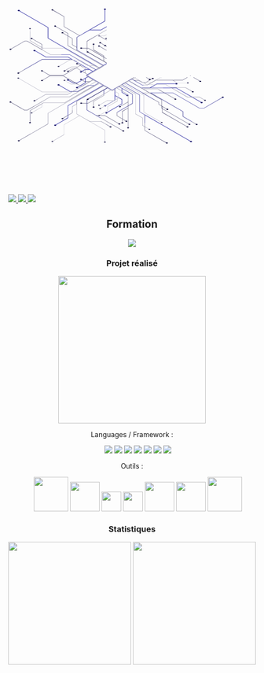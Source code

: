 <!DOCTYPEhtml>
<html>
 <svg xmlns="http://www.w3.org/2000/svg" xmlns:xlink="http://www.w3.org/1999/xlink"
     viewBox="0 0 1000 1000">
    <defs>
        <linearGradient id="Dégradé_sans_nom_4" x1="397.3" y1="531.55" x2="398.77" y2="531.55"
                        gradientTransform="matrix(1, 0, 0, -1, 0, 1002)" gradientUnits="userSpaceOnUse">
            <stop offset="0" stop-color="#f5f5f5" stop-opacity="0.7"/>
            <stop offset="1" stop-color="#303030" stop-opacity="0.3"/>
        </linearGradient>
        <linearGradient id="Dégradé_sans_nom_5" x1="-71.63" y1="1086.96" x2="-71.63" y2="1203.04"
                        gradientTransform="matrix(0.87, -0.5, 0, -1.15, 202.02, 1691.1)" gradientUnits="userSpaceOnUse">
            <stop offset="0" stop-color="#3f3fc2"/>
            <stop offset="0.09" stop-color="#3f3fc2"/>
            <stop offset="0.69" stop-color="#fff"/>
        </linearGradient>
        <linearGradient id="Dégradé_sans_nom_6" x1="-117.26" y1="1087.6" x2="-117.26" y2="1178.79"
                        xlink:href="#Dégradé_sans_nom_5"/>
        <linearGradient id="Dégradé_sans_nom_7" x1="-140.02" y1="1086.96" x2="-140.02" y2="1203.04"
                        xlink:href="#Dégradé_sans_nom_5"/>
        <linearGradient id="Dégradé_sans_nom_8" x1="-162.84" y1="1087.39" x2="-162.84" y2="1186.68"
                        xlink:href="#Dégradé_sans_nom_5"/>
        <linearGradient id="Dégradé_sans_nom_9" x1="3024.62" y1="-260.2" x2="3024.62" y2="-144.13"
                        gradientTransform="matrix(-0.87, -0.5, 0, -1.15, 2764.57, 1691.1)"
                        xlink:href="#Dégradé_sans_nom_5"/>
        <linearGradient id="Dégradé_sans_nom_10" x1="3070.25" y1="-299.23" x2="3070.25" y2="-208.04"
                        gradientTransform="matrix(-0.87, -0.5, 0, -1.15, 2764.57, 1691.1)"
                        xlink:href="#Dégradé_sans_nom_5"/>
        <linearGradient id="Dégradé_sans_nom_11" x1="3093.01" y1="-319.7" x2="3093.01" y2="-203.63"
                        gradientTransform="matrix(-0.87, -0.5, 0, -1.15, 2764.57, 1691.1)"
                        xlink:href="#Dégradé_sans_nom_5"/>
        <linearGradient id="Dégradé_sans_nom_12" x1="56.64" y1="500.45" x2="44.9" y2="595.99"
                        gradientTransform="matrix(1, 0, 0, -1, 0, 1002)" xlink:href="#Dégradé_sans_nom_5"/>
        <linearGradient id="Dégradé_sans_nom_13" x1="64.52" y1="585.05" x2="81.08" y2="592.79"
                        gradientTransform="matrix(1, -0.01, -0.01, -1, -9.3, 1026.18)"
                        xlink:href="#Dégradé_sans_nom_5"/>
        <linearGradient id="Dégradé_sans_nom_14" x1="84.31" y1="585.6" x2="114.29" y2="599.6"
                        gradientTransform="matrix(1, -0.01, -0.01, -1, -9.3, 1026.18)"
                        xlink:href="#Dégradé_sans_nom_5"/>
        <linearGradient id="Dégradé_sans_nom_15" x1="-94.51" y1="1086.73" x2="-94.51" y2="1202.81"
                        xlink:href="#Dégradé_sans_nom_5"/>
        <linearGradient id="Dégradé_sans_nom_16" x1="3047.49" y1="-280.31" x2="3047.49" y2="-164.24"
                        gradientTransform="matrix(-0.87, -0.5, 0, -1.15, 2764.57, 1691.1)"
                        xlink:href="#Dégradé_sans_nom_5"/>
        <linearGradient id="Dégradé_sans_nom_17" x1="124.16" y1="607.81" x2="154.14" y2="621.82"
                        gradientTransform="matrix(1, -0.01, -0.01, -1, -9.3, 1026.18)"
                        xlink:href="#Dégradé_sans_nom_5"/>
        <linearGradient id="Dégradé_sans_nom_18" x1="144.36" y1="634.38" x2="174.34" y2="648.38"
                        gradientTransform="matrix(1, -0.01, -0.01, -1, -9.3, 1026.18)"
                        xlink:href="#Dégradé_sans_nom_5"/>
        <linearGradient id="Dégradé_sans_nom_19" x1="106.45" y1="579.15" x2="118.92" y2="584.97"
                        gradientTransform="matrix(1, -0.01, -0.01, -1, -9.3, 1026.18)"
                        xlink:href="#Dégradé_sans_nom_5"/>
        <linearGradient id="Dégradé_sans_nom_20" x1="3072.39" y1="-464.37" x2="3072.39" y2="-403.73"
                        gradientTransform="matrix(-0.87, -0.5, 0, -1.15, 3394.98, 1691.1)"
                        xlink:href="#Dégradé_sans_nom_5"/>
        <linearGradient id="Dégradé_sans_nom_21" x1="3049.57" y1="-465.06" x2="3049.57" y2="-377.24"
                        gradientTransform="matrix(-0.87, -0.5, 0, -1.15, 3394.98, 1691.1)"
                        xlink:href="#Dégradé_sans_nom_5"/>
        <linearGradient id="Dégradé_sans_nom_22" x1="3026.76" y1="-464.82" x2="3026.76" y2="-386.44"
                        gradientTransform="matrix(-0.87, -0.5, 0, -1.15, 3394.98, 1691.1)"
                        xlink:href="#Dégradé_sans_nom_5"/>
        <linearGradient id="Dégradé_sans_nom_23" x1="-119.4" y1="924.34" x2="-119.4" y2="984.97"
                        gradientTransform="matrix(0.87, -0.5, 0, -1.15, 832.43, 1691.1)"
                        xlink:href="#Dégradé_sans_nom_5"/>
        <linearGradient id="Dégradé_sans_nom_24" x1="-96.59" y1="903.81" x2="-96.59" y2="991.64"
                        gradientTransform="matrix(0.87, -0.5, 0, -1.15, 832.43, 1691.1)"
                        xlink:href="#Dégradé_sans_nom_5"/>
        <linearGradient id="Dégradé_sans_nom_25" x1="2831.03" y1="306.18" x2="2821.63" y2="382.71"
                        gradientTransform="translate(3597 1002) rotate(180)" xlink:href="#Dégradé_sans_nom_5"/>
        <linearGradient id="Dégradé_sans_nom_26" x1="2830.12" y1="346.86" x2="2846.68" y2="354.59"
                        gradientTransform="translate(3606.3 1026.18) rotate(-179.43)" xlink:href="#Dégradé_sans_nom_5"/>
        <linearGradient id="Dégradé_sans_nom_27" x1="2849.94" y1="347.34" x2="2879.92" y2="361.34"
                        gradientTransform="translate(3606.3 1026.18) rotate(-179.43)" xlink:href="#Dégradé_sans_nom_5"/>
        <linearGradient id="Dégradé_sans_nom_28" x1="2872.09" y1="340.88" x2="2884.56" y2="346.7"
                        gradientTransform="translate(3606.3 1026.18) rotate(-179.43)" xlink:href="#Dégradé_sans_nom_5"/>
        <radialGradient id="Dégradé_sans_nom" cx="-64.97" cy="1869.29" r="504.98"
                        gradientTransform="matrix(0.72, 0, 0, -0.45, 702.38, 1207.55)" gradientUnits="userSpaceOnUse">
            <stop offset="0" stop-color="#14253a" stop-opacity="0.3"/>
            <stop offset="0.14" stop-color="#192a3f" stop-opacity="0.31"/>
            <stop offset="0.27" stop-color="#2a394c" stop-opacity="0.34"/>
            <stop offset="0.41" stop-color="#455363" stop-opacity="0.38"/>
            <stop offset="0.55" stop-color="#6c7684" stop-opacity="0.45"/>
            <stop offset="0.69" stop-color="#9da4ad" stop-opacity="0.53"/>
            <stop offset="0.82" stop-color="#d9dcdf" stop-opacity="0.64"/>
            <stop offset="0.9" stop-color="#fff" stop-opacity="0.7"/>
        </radialGradient>
        <linearGradient id="Dégradé_sans_nom_2" x1="443.16" y1="829.82" x2="874.22" y2="437.05"
                        gradientTransform="matrix(1, 0, 0, -1, 0, 1002)" gradientUnits="userSpaceOnUse">
            <stop offset="0" stop-color="#f5f5f5" stop-opacity="0.7"/>
            <stop offset="1" stop-color="#0d0a3f" stop-opacity="0.3"/>
        </linearGradient>
        <linearGradient id="Dégradé_sans_nom_3" x1="397.3" y1="635.5" x2="915.3" y2="635.5"
                        gradientTransform="matrix(1, 0, 0, -1, 0, 1002)" gradientUnits="userSpaceOnUse">
            <stop offset="0" stop-color="#f5f5f5" stop-opacity="0.5"/>
            <stop offset="1" stop-color="#0d0a3f" stop-opacity="0.3"/>
        </linearGradient>
        <clipPath id="clip-path">
            <polygon points="431.1 561.4 406.8 575.4 310.4 519.7 310.4 412.6 431.1 482.3 431.1 561.4" fill="none"/>
        </clipPath>
    </defs>
    <g id="circuits">
        <g id="circuits-2">
            <g id="blue">
                <path d="M386.9,462.6l-1-.6-61.8-35.7c1.2-.8,1.1-2.1-.3-2.9a5.9,5.9,0,0,0-5.2-.2l-.4.2-.5.3c-1,.9-.8,2.1.5,2.9a6.19,6.19,0,0,0,5,.3h.1l74,42.8v-1ZM370.5,361.1a.78.78,0,0,0,.4-.4,1.2,1.2,0,0,0,.4-.9c0-.6-.4-1.1-1.2-1.6a6.83,6.83,0,0,0-5.6,0,2.08,2.08,0,0,0-1.1,1.6,1.62,1.62,0,0,0,.3.9,2.83,2.83,0,0,0,.8.7,5.81,5.81,0,0,0,5,.2l27.8,16v-1Zm18.6,36.1-14.3-8.3c1-.9.9-2.1-.5-2.8a6.08,6.08,0,0,0-5.6,0c-1.5.8-1.5,2.2,0,3.2a6.7,6.7,0,0,0,5.2.1l14.3,8.3,5.5,3.1,3.6,2.1v-1Zm-19.2,5a1.5,1.5,0,0,0-.4-2.8,5.88,5.88,0,0,0-5.5,0c-1.6.8-1.6,2.3,0,3.2a5.59,5.59,0,0,0,4.9.2l28.4,16.3v-1Zm17,43.5-1-.6-62.4-36H298.7a3,3,0,0,0-1.1-1.2,6.83,6.83,0,0,0-5.6,0c-1.5,1-1.5,2.4,0,3.3a6.83,6.83,0,0,0,5.6,0,2.51,2.51,0,0,0,1.1-1.2h24.5l62.7,36.2,1,.6,10.4,6v-1ZM869.6,606.1a6.08,6.08,0,0,0-5.6,0c-1.3.7-1.5,2-.4,2.9l-72.9,42.1H772.4L665,589.1H542.4l-66.7-38.5-.9-.5-2.1-1.2,13.2-7.7,2.1,1.3,48.4,27.9H678.5l62.8,36.4,1.5.8L778,627.9c-1.1.9-.9,2.2.4,3a6.08,6.08,0,0,0,5.6,0c1.5-.9,1.5-2.4,0-3.2a6.19,6.19,0,0,0-5-.3l-34.4-19.8-1.5-.8-64.3-37.1H573.7l21.4-12.4,1.5-.8,4.6-2.7h74.3a2.73,2.73,0,0,0,1,1.2,6.42,6.42,0,0,0,5.7,0c1.5-.9,1.5-2.4,0-3.2a6.42,6.42,0,0,0-5.7,0,1.93,1.93,0,0,0-1,1.2H601l-6.1,3.5-1.5.8L572,569.6H536.7l-46.9-27.1-.9-.5-2.2-1.3,11.7-6.7,2.1,1.3.9.5,41.2,23.8h17.9l4.2-2.4,1.4-.8L596,539.1l.5-.3H705.4L725,527.5h-1.8l-18,10.4H596.3l-18.5,10.7-13.4,7.8-1.4.8-2.8,1.6H542.9l-32.1-18.5h16.1l15.5,9h12.3l1.1-.7,1.5-.8,24.3-14.1a6.87,6.87,0,0,0,5.1-.2c1.6-1,1.6-2.4,0-3.3a6.83,6.83,0,0,0-5.6,0c-1.4.8-1.5,2.1-.4,3l-5.2,3-3.5,2-16.4,9.6-1.2.6H542.7l-15.5-9H509.3l-7.1-4.1-.9-.5-2.1-1.3,10.4-6h-1.5l-88.2,50.9L319.6,520.6l-.9-.5-2-1.2,4.5-2.6.8-.5L364.9,491l.9-.5,16.1-9.2.9-.6,14.5-8.4v-1l-12.8,7.4L277.9,417.2V365.7l50.3-29.1h46.3l22.8-13.1v-1.1l-23,13.4H329.6l61.2-35.3.2-.2V254.4a5.94,5.94,0,0,0,2.3-.6c1.6-.9,1.6-2.3,0-3.2a5.88,5.88,0,0,0-5.5,0c-1.5.9-1.5,2.3,0,3.2a6.43,6.43,0,0,0,2.4.6v45.4L288.5,358.5,226,322.4V281.8l-44.5-25.6c1.2-.9,1-2.1-.3-2.9a5.6,5.6,0,0,0-5.6,0c-1.5.9-1.5,2.3,0,3.1a5.49,5.49,0,0,0,5,.3L225,282.3v40.6L287.6,359l-10.4,6h-.3v40.6l-18-10.4V369.9L241.7,360l-1-.6-18.4-10.6c1.1-.9,1-2.1-.4-3a6.83,6.83,0,0,0-5.6,0c-1.6.9-1.6,2.4,0,3.3a6.5,6.5,0,0,0,5.1.1l19.3,11.2,1,.6,16.3,9.4v25.4l18.9,10.9v11l106.6,61.5-1.7,1-.9.5-13,7.6L161.2,368.9V325.7L45.7,259c1.2-.8,1-2.1-.3-2.9a7.07,7.07,0,0,0-5.7,0c-1.5.9-1.5,2.3,0,3.2a6.1,6.1,0,0,0,5.1.2l115.5,66.7v43.3L367,488.8l-2.1,1.2-.8.5-9.8,5.7-26.9-15.5-1.6-.9-78.1-45H170.1L135.9,415h.3V394L97.4,371.5c1.2-.8,1.1-2.1-.4-2.9a5.88,5.88,0,0,0-5.5,0c-1.5.9-1.5,2.3,0,3.2a5.81,5.81,0,0,0,5,.2l38.7,22.4v20L76.5,380.5H66.3l-55,31.7a5.81,5.81,0,0,0-5,.2c-1.6.9-1.6,2.4,0,3.2a5.88,5.88,0,0,0,5.5,0c1.4-.7,1.6-1.9.4-2.8l54.3-31.4h9.7l93.6,54h77.6l76.7,44.4,1.6.9,27.6,16-11.2,6.5-79.5-46-1.6-.9-19.6-11.4H152.3l-42.8-24.8c.5-.7.2-1.7-.9-2.4a6.08,6.08,0,0,0-5.6,0c-1.5.9-1.5,2.4,0,3.2a6.08,6.08,0,0,0,5.6,0l.3-.2,43.1,25h89l14.9,8.7H137.1L43,508.6a6.61,6.61,0,0,0-5,.2c-1.5,1-1.5,2.4,0,3.2a6.08,6.08,0,0,0,5.6,0c1.3-.7,1.5-2,.3-2.9l93.4-53.9H257.4l1.9,1.1,1.6.9L295.1,477l-4.2,2.4-.8.5-9.8,5.6H254.1l-24.6,14.1a6.19,6.19,0,0,0-5,.3c-1.6.8-1.6,2.3,0,3.2a6.08,6.08,0,0,0,5.6,0c1.3-.8,1.5-2,.4-3l23.8-13.8h24.5l-7,4.1-1.4.8-48.7,28.1H168.9l-29.5-17c1.1-.8.9-2.1-.4-2.9a6.08,6.08,0,0,0-5.6,0c-1.5.9-1.5,2.3.1,3.2a5.81,5.81,0,0,0,5,.2l30,17.3h53.4l50.3-29,1.4-.8,17.3-10,.9-.5,4.1-2.4,31.6,18.1H310.1l-11.5,6.7-.8.5-1.7.9a6.71,6.71,0,0,0-5.2.2c-1.5.9-1.5,2.4,0,3.2a6.08,6.08,0,0,0,5.6,0c1.3-.8,1.5-2,.4-2.9l1.7-.9.9-.5,10.8-6.3h18.8l12.3,7.2-20.2,11.6-.9.5-4.6,2.7-.7.4,2.9,1.7.8.4,4.5,2.7-2,1.1-.9.6-21.7,12.5-.9.5-19.9,11.5H262.5l-18-10.5c1-.9,1-2.1-.5-2.9a5.88,5.88,0,0,0-5.5,0c-1.5.9-1.5,2.3,0,3.2a6.1,6.1,0,0,0,5.1.2l18.6,10.8H278l20.6-11.9.9-.5,11.5-6.7v17.4l-20.2,11.7-.8.4-10,6a5.49,5.49,0,0,0-5,.3c-1.6.8-1.6,2.3,0,3.1a5.42,5.42,0,0,0,5.5,0,1.6,1.6,0,0,0,.4-2.9l10-5.7.8-.5,20-11.5h.2V531.2l9.2-5.4.9-.5,2-1.1,42.9,24.7-2,1.2-.8.5-17,9.8H321.3l-40.8,23.5H249.6l-43.1-24.8c1.1-.9,1-2.1-.4-3a6.6,6.6,0,0,0-5.5,0c-1.6,1-1.6,2.4,0,3.3a6.71,6.71,0,0,0,5,.2l43.6,25.2h31.5l40.8-23.6h24.1L226,630.3H141.6l-5.5,3.1-.9.6L88.5,661h-.3v47.2a5.2,5.2,0,0,0-3.2.7c-1.5.9-1.5,2.3,0,3.1a5.6,5.6,0,0,0,5.6,0c1.5-.8,1.5-2.2,0-3.1a4.54,4.54,0,0,0-1.5-.6V661.6L135.2,635l.9-.6,5.7-3.3h84.5l138.7-80,.8-.5,2-1.2,16.1,9.3-2,1.2-.8.5-140,80.8h-.2v49.3L192,718.9a6.1,6.1,0,0,0-5.1.2c-1.5.9-1.5,2.3,0,3.2a5.88,5.88,0,0,0,5.5,0c1.4-.8,1.6-2,.4-2.9l48.7-28.1.2-.2V641.8l140.2-80.9.9-.5,2-1.2,16.8,9.7-2,1.2-81.7,47.2h-.2v42.3l144,83.2c-1,.8-.9,2.1.4,2.9a6.08,6.08,0,0,0,5.6,0c1.5-.9,1.5-2.4,0-3.2a5.88,5.88,0,0,0-5-.3L356.9,681.3h31.8l57,33c-1.1.9-1,2.1.4,2.9a6.08,6.08,0,0,0,5.6,0c1.5-.9,1.5-2.3,0-3.2a6.1,6.1,0,0,0-5.1-.2L389,680.5H355.3l-36.6-21.2V618h.1l5.5-3.2L386.1,579v21l-41.6,23.9-.2.2v21.2a8.39,8.39,0,0,0-2.3.6c-1.6,1-1.6,2.4,0,3.3a6.6,6.6,0,0,0,5.5,0c1.6-.9,1.6-2.3,0-3.3a6.43,6.43,0,0,0-2.4-.6V624.6l41.5-23.9.3-.2v-22l12.8-7.4.8-.5,2-1.1,17.1,10h.3l10.5-6.1v45.9l-36.6,21.1c-.1,0-.2,0-.2-.1a6,6,0,0,0-4.9.4c-1.3.7-1.4,1.8-.5,2.7l.5.4.3.2a5.8,5.8,0,0,0,5.3-.2c1.4-.8,1.5-2.1.4-2.9l36.4-21h.2V601.2l14.5,8.3.8.5,12,6.9v17.7L398.9,669a6.18,6.18,0,0,0-5,.2c-1.6.9-1.6,2.3,0,3.2a5.88,5.88,0,0,0,5.5,0c1.4-.8,1.6-2,.5-3l59.4-34.3h.2V616.3l-12.9-7.5-.8-.4L431.3,600V572.8l14.8-8.6,2.2,1.2.9.5,9.7,5.6v16.6l19.1,11c-1.1,1-1,2.2.5,3.1a6.52,6.52,0,0,0,5.3.1h.3l.6-.5a1.49,1.49,0,0,0,.19-2.11,1.7,1.7,0,0,0-.19-.19l-.6-.5h-.3a6.2,6.2,0,0,0-4.8-.1l-19.2-11.1V572l41.8,24.2v36.3l-16.9,9.8-.9.6-45.2,26h-.2v13.8l22.2,12.7.9.6,12.5,7.2c-1.1.9-1,2.1.4,3a6.83,6.83,0,0,0,5.6,0c1.5-.9,1.5-2.4,0-3.3a6.87,6.87,0,0,0-5.1-.2L461.5,695l-.9-.5-21.3-12.3V669.5l44.5-25.6.9-.5,17.6-10.2.2-.2V595.7l-52.4-30.3-.9-.5-2.1-1.2,11.2-6.5,2.1,1.2.9.5,68.9,39.8v68.2L551.1,679v62.8l86.1,49.7c-.7.8-.3,1.8.9,2.4a5.88,5.88,0,0,0,5.5,0c1.6-.8,1.6-2.3,0-3.2a5.88,5.88,0,0,0-5.5,0l-.2.2L552,741.3V679.6L735.1,785.4c-1.1.9-1,2.1.5,2.9a6.08,6.08,0,0,0,5.6,0c1.5-.8,1.5-2.3,0-3.2a6.87,6.87,0,0,0-5.1-.2L531,666.5V598.3l-68.9-39.8-1-.5-2-1.2,12.7-7.4,2.1,1.2.9.5,67,38.7-.2.4,66.5,38.4v8.5l11.3,6.5.9.5,1.3.7v24.1l99.3,57.2c-1.1.8-.9,2.2.4,2.9a5.6,5.6,0,0,0,5.6,0c1.5-.8,1.5-2.3,0-3.1a5.49,5.49,0,0,0-5-.3l-99.4-57.3v-23l17.1,9.8c-1,1-1,2.2.5,3.1a6.83,6.83,0,0,0,5.6,0c1.5-1,1.5-2.4,0-3.3a6.1,6.1,0,0,0-5.1-.2L620.3,643l-.9-.5-10.4-6V628l-65.9-38.1h30.6l131.9,76.2V686L758,716.2c-1.2.9-1.1,2.2.3,3a5.88,5.88,0,0,0,5.5,0c1.6-.9,1.6-2.4,0-3.2a5.81,5.81,0,0,0-5-.3l-52.3-30.2V665.6L575.4,589.9h89.3l107.3,62h19l73.5-42.5a5.69,5.69,0,0,0,5.1-.2C871.1,608.4,871.1,606.9,869.6,606.1ZM737,520.5l-.9-.5-.9.5,1,.6Z"
                      stroke="#3f3fc2" fill="#0D0A3F" stroke-dashoffset="100%">
                    <animate
                            attributeName="stroke-dasharray"
                            dur="20s"
                            values="80%;120%;80%"
                            repeatCount="indefinite"
                    />
                </path>
            </g>
            <g id="white">
                <path d="M393.9,368.7c-1.6.9-1.6,2.3,0,3.1a5.67,5.67,0,0,0,3.4.7v-4.4A6.53,6.53,0,0,0,393.9,368.7Zm.7,31.6a1.61,1.61,0,0,0,.58-2.19,1.63,1.63,0,0,0-.88-.71,5.9,5.9,0,0,0-5.2-.2l-.4.2-.5.3c-1,.8-.8,2,.5,2.9a6.71,6.71,0,0,0,5,.2h0l3.6,2.1v-1.1Zm2.7-65-79.5,45.9h-.2v42.3h.1l5.5,3.2,74.1,42.7v-1l-10.4-6v-22l-41.7-24.1V395.8a6.15,6.15,0,0,0,2.3-.7c1.5-.8,1.5-2.2,0-3.2a6.08,6.08,0,0,0-5.6,0c-1.5,1-1.5,2.4,0,3.2a6.71,6.71,0,0,0,2.4.7V417l41.6,24.1v21l-67.3-38.9h-.1V381.8L355,360.7h33.7l8.6-4.9v-1.1l-8.8,5.1H356.6l40.7-23.5Zm0,134.3h0l1.5.8Zm177.1,64.8a5.88,5.88,0,0,0-5-.3l-11.5-6.6h-1.8l12.4,7.1c-1.2.9-1,2.2.4,3a5.65,5.65,0,0,0,3.1.6,6.43,6.43,0,0,0,2.4-.6,2.08,2.08,0,0,0,1.1-1.4A1.71,1.71,0,0,0,574.4,534.4Zm204.1,7.5a5.59,5.59,0,0,0-4.9-.2l-24.5-14.2h-1.8l25.4,14.7c-1.2.9-1.1,2.1.3,2.9a5.88,5.88,0,0,0,5.5,0C780.1,544.2,780.1,542.8,778.5,541.9Zm-43.3-21.4,1,.6.8-.6-.9-.5Zm62.7,98.2a6.5,6.5,0,0,0-5.1-.1l-20.3-11.8H724l-62.9-36.4-1.5-.8-1.6-.9h57l27.5,15.8c-1.2.8-1,2.1.3,2.9a5.6,5.6,0,0,0,5.6,0c1.5-.9,1.5-2.3,0-3.1a5.49,5.49,0,0,0-5-.3l-28.1-16.2H656.5l-19.7-11.4H560l-12.3-7.1-1.2-.7h32.8l16.4-9.5H664l19,11.1h38.7a3,3,0,0,0,1.1,1.2,6.08,6.08,0,0,0,5.6,0c1.5-.9,1.5-2.3,0-3.2a6.08,6.08,0,0,0-5.6,0,2.13,2.13,0,0,0-1.1,1.2H683.4l-18.2-10.6-.9-.5h-67l.5-.3,17.9-10.3a5.91,5.91,0,0,0,4.7-.1h-6.3l-35.2,20.3H545l-32.2-18.7,2.8-1.6h-1.7l-12.6,7.3-.8.5L488.9,542l-.9.5-13.2,7.6-.9.5L461.1,558l-.7.4-11.2,6.5-.9.5-17,9.8-.9.5-10.6,6.1-19.3-11.2-.9-.5h0l-.2-.2h-.2l-16.4-9.5-.9-.5-16.1-9.3-.9-.5L322,525.3l-.8-.5-4.6-2.6,2.1-1.2.9-.4,77.7-44.9v-1.1l-12.5,7.3-2-1.2-1-.5L241.7,399.3V349.9l-49-28.2c1.2-.8,1-2.1-.3-2.9a6.08,6.08,0,0,0-5.6,0c-1.6.9-1.6,2.3,0,3.2a5.81,5.81,0,0,0,5,.2l48.9,28.2v49.4l140.2,80.9,1,.6,1.9,1.1-16,9.3-2-1.2-.9-.5-17.7-10.2L226.3,410H141.8l-5.6-3.2-1-.6L89.1,379.5V332.7l1.5-.5c1.5-.9,1.5-2.4,0-3.3a6.6,6.6,0,0,0-5.5,0c-1.6.9-1.6,2.4,0,3.3a6.61,6.61,0,0,0,3.1.6V380l47,27.2,1,.5,5.3,3.1H226l119.4,69H321.5l-40.7-23.4H249.3l-43.7,25.2a5.81,5.81,0,0,0-5,.2c-1.6,1-1.6,2.4,0,3.2a5.88,5.88,0,0,0,5.5,0c1.3-.7,1.5-2,.4-2.9l43-24.8h31l40.7,23.4H347l17.1,9.8.8.5,2,1.2L324,517l-2-1.2-.8-.5-9.3-5.4V491.4l-20.1-11.5-.9-.5-10-5.8c1.1-.9,1-2.2-.4-3a6.6,6.6,0,0,0-5.5,0c-1.6.9-1.6,2.3,0,3.3a6.22,6.22,0,0,0,5,.1l10.1,5.9.8.5L311,491.9v17.5l-11.5-6.6-.9-.5-20.5-11.9H262.3l-18.7,10.7a6.51,6.51,0,0,0-5.1.3c-1.5.9-1.5,2.3,0,3.2a6.08,6.08,0,0,0,5.6,0c1.3-.8,1.5-2,.3-3l18.2-10.4h15.1l20.1,11.6.8.5,21.7,12.5.9.5,2,1.2-4.5,2.6-.8.5-2.3,1.3-.7.3,5.4,3.2.8.4,20.1,11.7-12.3,7.1H310.3l-10.8-6.2-.9-.5-1.7-1c1-.9.8-2.1-.4-2.9a5.88,5.88,0,0,0-5.5,0c-1.6.9-1.6,2.3,0,3.2a6,6,0,0,0,5.1.2l1.6,1,.9.5,11.3,6.5h17.4l-31.4,18.2-4.2-2.4-.9-.5-17.2-10-1.6-.9L221.9,521H168.6l-30.1,17.4a6.5,6.5,0,0,0-5.1.2c-1.5.9-1.5,2.3,0,3.2a6.08,6.08,0,0,0,5.6,0c1.3-.8,1.5-2.1.4-3l29.4-17h52.9L270.3,550l1.6.9,6.8,3.9H254.3L230.4,541a1.59,1.59,0,0,0,.52-2.2,1.61,1.61,0,0,0-.92-.7,5.42,5.42,0,0,0-5.5,0c-1.6.8-1.6,2.2,0,3.1a5.81,5.81,0,0,0,5,.2L254,555.5h26.3l9.7,5.6.9.6,4.2,2.4-34.3,19.7-1.6.9-1.7,1H137.3L44,531.9c1-.9.9-2-.4-2.9a6.83,6.83,0,0,0-5.6,0c-1.6.9-1.6,2.4,0,3.3a6.41,6.41,0,0,0,5.1.1L137,586.7H255.9L241,595.4H152.1l-43.3,24.9h-.2a5.88,5.88,0,0,0-5.5,0c-1.6.9-1.6,2.3,0,3.2a5.88,5.88,0,0,0,5.5,0c1.1-.7,1.4-1.7.8-2.5l42.9-24.7h88.9L261,584.8l1.6-.9L342.2,538l11.3,6.5-27.6,15.9-1.4.8-77.1,44.5H169.9L76.2,659.8H66.5L12.2,628.4c1.1-.9,1-2.1-.5-2.9a6.6,6.6,0,0,0-5.5,0c-1.5.9-1.5,2.4,0,3.3a6.22,6.22,0,0,0,5,.1l54.9,31.8H76.4l58.8-33.9v20L96.5,669.2a6.1,6.1,0,0,0-5.1.2c-1.5.9-1.5,2.3,0,3.1a5.6,5.6,0,0,0,5.6,0c1.4-.7,1.5-1.9.4-2.8l38.5-22.3h.2v-21h-.2l34.2-19.7h77.5l78.5-45.4,1.4-.8L354.3,545l9.8,5.7.9.5,1.9,1.1L160.5,671.5h-.3v43.3L44.8,781.6a6.5,6.5,0,0,0-5.1.2c-1.5.9-1.5,2.3,0,3.1a5.6,5.6,0,0,0,5.6,0,1.6,1.6,0,0,0,.4-2.9l115.2-66.4.2-.2V672.1L367.9,552.8l13.2,7.6.8.5,1.7.9L277.1,623.3h-.2v11.1L258,645.3v25.3L241.7,680l-.8.5-19.7,11.3a5.59,5.59,0,0,0-4.9.2c-1.6.9-1.6,2.4,0,3.2a5.88,5.88,0,0,0,5.5,0c1.4-.7,1.6-2,.4-2.8l18.7-10.8.8-.5,16.9-9.8.3-.2V645.8l18-10.3V676l10.6,6.1-62.2,36h-.2v40.5l-44.5,25.7a7.51,7.51,0,0,0-5.1.2c-1.5.9-1.5,2.4,0,3.3a6.83,6.83,0,0,0,5.6,0c1.4-.9,1.6-2.1.5-3l44.1-25.5.2-.2V718.7l62.5-36L390,741.3v45.4a10.12,10.12,0,0,0-2.3.6c-1.5.9-1.5,2.3,0,3.2a6.08,6.08,0,0,0,5.6,0c1.5-.9,1.5-2.3,0-3.2a8.39,8.39,0,0,0-2.3-.6V740.8l-61.4-35.4h44.5l36,20.7c-1.1.9-1,2.2.4,3a6.08,6.08,0,0,0,5.6,0c1.6-.9,1.6-2.3,0-3.2a6.1,6.1,0,0,0-5.1-.2l-36.5-21.2H328.1l-50.3-29V623.9l106.6-61.6,14.1,8.1L322.9,614a5.89,5.89,0,0,0-4.7.4c-1.4.8-1.5,2.1-.4,3a.48.48,0,0,0,.4.2l.6.3a6.19,6.19,0,0,0,5-.3c1.2-.8,1.4-2,.5-2.9l-.4-.2,75.4-43.6.4.2,13.8,8-26.6,15.3-.8.4-62.9,36.4H298.7a3.94,3.94,0,0,0-1.1-1.2,6.83,6.83,0,0,0-5.6,0c-1.6,1-1.6,2.4,0,3.2a6.08,6.08,0,0,0,5.6,0,2.07,2.07,0,0,0,1-1.1h24.7l62.8-36.3.8-.4,27.4-15.8,5.4,3.1h.1l4.3-2.5,6.3,3.7.9.4,14.5,8.4v17.4l-14.5,8.3-.9.5-2.5,1.5H399.8L369,638.3a6.1,6.1,0,0,0-5.1.2c-1.5.9-1.5,2.3,0,3.2a6.08,6.08,0,0,0,5.6,0c1.4-.8,1.5-2,.4-2.9l30.2-17.5h26.4l-32.9,19-5.4,3.1-14.3,8.3a5.69,5.69,0,0,0-5.1.2c-1.6.8-1.6,2.3,0,3.2a5.88,5.88,0,0,0,5.5,0c1.3-.8,1.5-2.1.5-2.9L389,644l42.3-24.4,9-5.2v8.3l-38.8,22.4-.2.2v15.9l-31.7,18.3a6.1,6.1,0,0,0-5.1.2,1.88,1.88,0,0,0-.8.7,1.62,1.62,0,0,0-.3.9,1.92,1.92,0,0,0,1.1,1.6,5.88,5.88,0,0,0,5.5,0,1.89,1.89,0,0,0,1.2-1.6,1.62,1.62,0,0,0-.3-.9l-.4-.4L402,661.7h.2V645.8l38.7-22.5h.3v-9.4l5.2-3,.2-.2V592.3l-15.3-8.9-.9-.5-5.4-3.1,5.4-3.1.9-.5,8-4.6,19.6,11.3.9.6,24,13.8v29l-30.4,17.6a5.88,5.88,0,0,0-5,.3c-1.5.8-1.5,2.2,0,3.2a6.08,6.08,0,0,0,5.6,0c1.3-.9,1.5-2.1.3-3l29.5-17v23.8l-23,13.2h-.2V709a6.82,6.82,0,0,0-2.4.5c-1.5,1-1.5,2.4,0,3.2a6.42,6.42,0,0,0,5.7,0c1.5-.8,1.5-2.2,0-3.2a6.82,6.82,0,0,0-2.4-.5V665l22.3-12.8V729a5,5,0,0,0-2.4.6c-1.5.9-1.5,2.4,0,3.2a6.08,6.08,0,0,0,5.6,0c1.5-.8,1.5-2.3,0-3.2a4.62,4.62,0,0,0-2.3-.6V596.8l-24.9-14.4-.9-.5-18.7-10.8,9-5.2.9-.5,6.1-3.5,58.2,33.6v80l28,16.1v30.1l8.7,5,.9.6,15,8.6a1.59,1.59,0,0,0-.52,2.2,1.61,1.61,0,0,0,.92.7,6.08,6.08,0,0,0,5.6,0c1.5-.8,1.5-2.2,0-3.2a6.1,6.1,0,0,0-5.1-.2L552,726.2l-.9-.5-7.9-4.5V691.1L515.1,675V595L457,561.4l4.3-2.5.8-.4,6.7-3.9,78.5,45.3v68.2L617,708.4c-1.2.8-1,2.1.3,2.9a6.08,6.08,0,0,0,5.6,0c1.6-.9,1.6-2.3,0-3.2a5.81,5.81,0,0,0-5-.2l-69.8-40.3V599.4l-78.5-45.3,5.2-3,.9-.5,13.1-7.5,79.7,46,1.5.8,49.4,28.6v34l2.2,1.2.9.5,106.4,61.4c-1.1,1-1,2.2.4,3a6.08,6.08,0,0,0,5.6,0c1.5-.9,1.5-2.3,0-3.2a6.51,6.51,0,0,0-5.1-.3L622.5,653.2l-.9-.4-1.3-.8V618l-48.4-28.1-1.5-.8-23.5-13.6H605l23.6,13.6,1.4.8,42.2,24.4c-1.2.8-1.1,2.1.4,2.9a5.88,5.88,0,0,0,5.5,0c1.6-.9,1.6-2.3,0-3.2a5.59,5.59,0,0,0-4.9-.2l-41.4-23.9-1.4-.8-25.1-14.5H545.4l-7.3-4.2-48.4-27.9h.1l11.6-6.7.8-.5,9.7-5.6,32.6,18.7,1.4.9,13.7,7.8h76.8l21.5,12.4,1.4.8,64.3,37.2h48.6L791.9,619c-1.1.9-1,2.1.4,2.9a6.83,6.83,0,0,0,5.6,0C799.4,621.1,799.4,619.7,797.9,618.7ZM545,547.8l-32.2-18.7,2.8-1.6h-1.7l-12.6,7.3-.8.5.9.5.8-.5,9.7-5.6,32.6,18.7h9.9l1.2-.6Z"
                      fill="#0D0A3F" stroke="#FFF" stroke-dashoffset="100%">
                    <animate
                            attributeName="stroke-dasharray"
                            dur="20s"
                            values="80%;120%;80%"
                            repeatCount="indefinite"
                    />
                </path>
            </g>
        </g>
    </g>

</svg>
 
<a href="https://www.linkedin.com/in/gacher-benoit-b45a361a4/">
<img src="https://img.shields.io/badge/linkedin--lightgrey?style=social&logo=linkedin">
</a>
 <a href="https://github.com/GacherBenoit/">
<img src="https://img.shields.io/badge/Github--lightgrey?style=social&logo=Github">
</a>
  <a href=mailto:"benoitgacher@gmail.com">
<img src="https://img.shields.io/badge/Gmail--lightgrey?style=social&logo=Gmail">
</a>
 <h2 align="center">
 Formation
 </h2>
 <div align="center">
 <img src="https://lesassistantes.fr/wp-content/uploads/2021/05/Oclock.jpg">
  <h3>
  Projet réalisé
  </h3>
  <a href="https://github.com/GacherBenoit/O-Dungeons-front">
  <img width="300px" src="https://user-images.githubusercontent.com/94860607/173822163-39474468-af0d-4001-9ace-860410f80ecb.png">
  </a>
   </div>
 <p align="center">
 Languages / Framework :
 </p>
 <ul align="center">
  <img src="https://img.shields.io/badge/php-%23777BB4.svg?style=for-the-badge&logo=php&logoColor=white"/>
  <img src="https://img.shields.io/badge/javascript%20-%23323330.svg?&style=for-the-badge&logo=javascript&logoColor=%23F7DF1E"/>
  <img src="https://img.shields.io/badge/react-%2320232a.svg?style=for-the-badge&logo=react&logoColor=%2361DAFB"/>
  <img src="https://img.shields.io/badge/redux-%23593d88.svg?style=for-the-badge&logo=redux&logoColor=white"/>
  <img src="https://img.shields.io/badge/SASS-hotpink.svg?style=for-the-badge&logo=SASS&logoColor=white"/>
  <img src="https://img.shields.io/badge/css3%20-%231572B6.svg?&style=for-the-badge&logo=css3&logoColor=white"/>
  <img src="https://img.shields.io/badge/html5%20-%23E34F26.svg?&style=for-the-badge&logo=html5&logoColor=white"/>
</ul>
 <p align="center">
Outils : 
 </p>
<ul align="center">
  <img width="70px" src="https://freelance-france.com/wp-content/uploads/2021/10/Image1-1.png"/>
  <img width="60px" src="https://logos-marques.com/wp-content/uploads/2021/03/GitHub-Logo.png"/>
  <img width="40px" src="https://upload.wikimedia.org/wikipedia/commons/thumb/3/3f/Git_icon.svg/1024px-Git_icon.svg.png"/>
  <img width="40px" src="https://git.kosmos.fr/projects/PAC/avatar.png?s=256&v=1639585673838"/>
  <img width="60px" src="https://upload.wikimedia.org/wikipedia/commons/thumb/d/db/Npm-logo.svg/1200px-Npm-logo.svg.png"/>
  <img width="60px" src="https://upload.wikimedia.org/wikipedia/commons/thumb/1/11/Yarn-logo-kitten.svg/1200px-Yarn-logo-kitten.svg.png"/>
  <img width="70px" src="https://i0.wp.com/outils-visuels.fr/wp-content/uploads/2020/08/Whimsical-logo.png?fit=374%2C94&ssl=1"/>
</ul>
 <h3 align="center">
  Statistiques
 </h3>
 <div margin-left="auto">
 <img height="250px" src="https://github-readme-stats.vercel.app/api/top-langs/?username=GacherBenoit"/>
 <img height="250px" src="https://github-readme-stats.vercel.app/api?username=GacherBenoit" />
 </div>
 </html>

